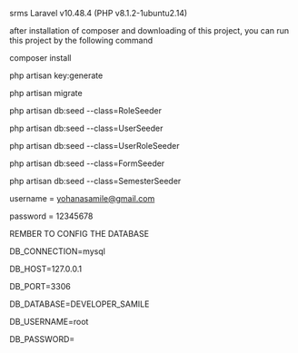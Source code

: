 srms
Laravel v10.48.4 (PHP v8.1.2-1ubuntu2.14)

after installation of composer and downloading of this project, you can run this project by the following command

composer install

php artisan key:generate

php artisan migrate

php artisan db:seed --class=RoleSeeder

php artisan db:seed --class=UserSeeder


php artisan db:seed --class=UserRoleSeeder


php artisan db:seed --class=FormSeeder

php artisan db:seed --class=SemesterSeeder

username = yohanasamile@gmail.com

password = 12345678

REMBER TO CONFIG THE DATABASE



DB_CONNECTION=mysql

DB_HOST=127.0.0.1

DB_PORT=3306

DB_DATABASE=DEVELOPER_SAMILE

DB_USERNAME=root

DB_PASSWORD=
